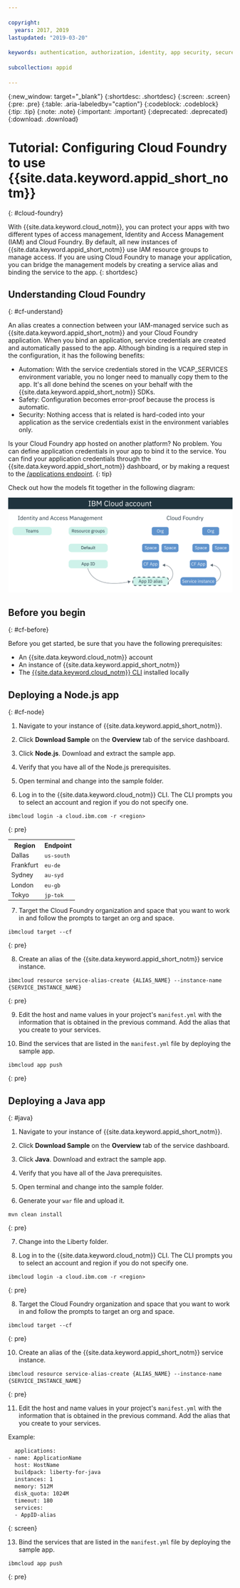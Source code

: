 ```yaml
---

copyright:
  years: 2017, 2019
lastupdated: "2019-03-20"

keywords: authentication, authorization, identity, app security, secure, development, cloud foundry, access management, iam, java, node.js

subcollection: appid

---
```


{:new_window: target="_blank"}
{:shortdesc: .shortdesc}
{:screen: .screen}
{:pre: .pre}
{:table: .aria-labeledby="caption"}
{:codeblock: .codeblock}
{:tip: .tip}
{:note: .note}
{:important: .important}
{:deprecated: .deprecated}
{:download: .download}


# Tutorial: Configuring Cloud Foundry to use {{site.data.keyword.appid_short_notm}}
{: #cloud-foundry}

With {{site.data.keyword.cloud_notm}}, you can protect your apps with two different types of access management, Identity and Access Management (IAM) and Cloud Foundry. By default, all new instances of  {{site.data.keyword.appid_short_notm}} use IAM resource groups to manage access. If you are using Cloud Foundry to manage your application, you can bridge the management models by creating a service alias and binding the service to the app.
{: shortdesc}


## Understanding Cloud Foundry
{: #cf-understand}

An alias creates a connection between your IAM-managed service such as {{site.data.keyword.appid_short_notm}} and your Cloud Foundry application. When you bind an application, service credentials are created and automatically passed to the app. Although binding is a required step in the configuration, it has the following benefits:

* Automation: With the service credentials stored in the VCAP_SERVICES environment variable, you no longer need to manually copy them to the app. It's all done behind the scenes on your behalf with the {{site.data.keyword.appid_short_notm}} SDKs.
* Safety: Configuration becomes error-proof because the process is automatic.
* Security: Nothing access that is related is hard-coded into your application as the service credentials exist in the environment variables only.

Is your Cloud Foundry app hosted on another platform? No problem. You can define application credentials in your app to bind it to the service. You can find your application credentials through the {{site.data.keyword.appid_short_notm}} dashboard, or by making a request to the [/applications endpoint](https://us-south.appid.cloud.ibm.com/swagger-ui/#!/Applications/registerApplication).
{: tip}

Check out how the models fit together in the following diagram:

![Binding a Cloud Foundry app](images/cf-alias.png)

## Before you begin
{: #cf-before}

Before you get started, be sure that you have the following prerequisites:

* An {{site.data.keyword.cloud_notm}} account
* An instance of {{site.data.keyword.appid_short_notm}}
* The [{{site.data.keyword.cloud_notm}} CLI](/docs/cli/reference/ibmcloud?topic=cloud-cli-ibmcloud-cli#ibmcloud-cli) installed locally

## Deploying a Node.js app
{: #cf-node}


1. Navigate to your instance of {{site.data.keyword.appid_short_notm}}.

2. Click **Download Sample** on the **Overview** tab of the service dashboard.

3. Click **Node.js**. Download and extract the sample app.

4. Verify that you have all of the Node.js prerequisites.

5. Open terminal and change into the sample folder.

6. Log in to the {{site.data.keyword.cloud_notm}} CLI. The CLI prompts you to select an account and region if you do not specify one.

  ```
  ibmcloud login -a cloud.ibm.com -r <region>
  ```
  {: pre}

  <table>
    <tr>
      <th>Region</th>
      <th>Endpoint</th>
    </tr>
    <tr>
      <td>Dallas</td>
      <td><code>us-south</code></td>
    </tr>
    <tr>
      <td>Frankfurt</td>
      <td><code>eu-de</code></td>
    </tr>
    <tr>
      <td>Sydney</td>
      <td><code>au-syd</code></td>
    </tr>
    <tr>
      <td>London</td>
      <td><code>eu-gb</code></td>
    </tr>
    <tr>
      <td>Tokyo</td>
      <td><code>jp-tok</code></td>
    </tr>
  </table>

7. Target the Cloud Foundry organization and space that you want to work in and follow the prompts to target an org and space.

  ```
  ibmcloud target --cf
  ```
  {: pre}

8. Create an alias of the {{site.data.keyword.appid_short_notm}} service instance.

  ```
  ibmcloud resource service-alias-create {ALIAS_NAME} --instance-name {SERVICE_INSTANCE_NAME}
  ```
  {: pre}

9. Edit the host and name values in your project's `manifest.yml` with the information that is obtained in the previous command. Add the alias that you create to your services.

10. Bind the services that are listed in the `manifest.yml` file by deploying the sample app.

  ```
  ibmcloud app push
  ```
  {: pre}

## Deploying a Java app
{: #java}

1. Navigate to your instance of {{site.data.keyword.appid_short_notm}}.

2. Click **Download Sample** on the **Overview** tab of the service dashboard.

3. Click **Java**. Download and extract the sample app.

4. Verify that you have all of the Java prerequisites.

5. Open terminal and change into the sample folder.

6. Generate your `war` file and upload it.

  ```
  mvn clean install
  ```
  {: pre}

7. Change into the Liberty folder.

8. Log in to the {{site.data.keyword.cloud_notm}} CLI. The CLI prompts you to select an account and region if you do not specify one.

  ```
  ibmcloud login -a cloud.ibm.com -r <region>
  ```
  {: pre}

8. Target the Cloud Foundry organization and space that you want to work in and follow the prompts to target an org and space.

  ```
  ibmcloud target --cf
  ```
  {: pre}

10. Create an alias of the {{site.data.keyword.appid_short_notm}} service instance.

  ```
  ibmcloud resource service-alias-create {ALIAS_NAME} --instance-name {SERVICE_INSTANCE_NAME}
  ```
  {: pre}

11. Edit the host and name values in your project's `manifest.yml` with the information that is obtained in the previous command. Add the alias that you create to your services.

  Example:
  ```
    applications:
  - name: ApplicationName
    host: HostName
    buildpack: liberty-for-java
    instances: 1
    memory: 512M
    disk_quota: 1024M
    timeout: 180
    services:
    - AppID-alias
  ```
  {: screen}

13. Bind the services that are listed in the `manifest.yml` file by deploying the sample app.

  ```
  ibmcloud app push
  ```
  {: pre}

